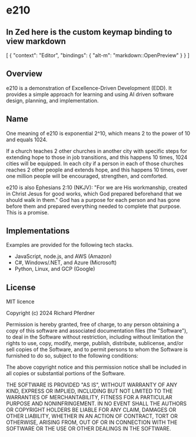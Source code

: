 # e210

## In Zed here is the custom keymap binding to view markdown
[
  {
    "context": "Editor",
    "bindings": {
      "alt-m": "markdown::OpenPreview"
    }
  }
]


## Overview

e210 is a demonstration of  Excellence-Driven Development (EDD). It provides a simple approach for learning and using AI driven software design, planning, and implementation.

## Name

One meaning of e210 is exponential 2^10, which means 2 to the power of 10 and equals 1024.

If a church teaches 2 other churches in another city with specific steps for extending hope to those in job transitions, and this happens 10 times, 1024 cities will be equipped. In each city if a person in each of those churches reaches 2 other people and extends hope, and this happens 10 times, over one million people will be encouraged, strengthen, and comforted.

e210 is also Ephesians 2:10 (NKJV): "For we are His workmanship, created in Christ Jesus for good works, which God prepared beforehand that we should walk in them." God has a purpose for each person and has gone before them and prepared everything needed to complete that purpose. This is a promise.

## Implementations

Examples are provided for the following tech stacks.

- JavaScript, node.js, and AWS (Amazon)
- C#, Windows/.NET, and Azure (Microsoft)
- Python, Linux, and GCP (Google)

## License

MIT licence

Copyright (c) 2024 Richard Pferdner

Permission is hereby granted, free of charge, to any person obtaining a copy of this software and associated documentation files (the "Software"), to deal in the Software without restriction, including without limitation the rights to use, copy, modify, merge, publish, distribute, sublicense, and/or sell copies of the Software, and to permit persons to whom the Software is furnished to do so, subject to the following conditions:

The above copyright notice and this permission notice shall be included in all copies or substantial portions of the Software.

THE SOFTWARE IS PROVIDED "AS IS", WITHOUT WARRANTY OF ANY KIND, EXPRESS OR IMPLIED, INCLUDING BUT NOT LIMITED TO THE WARRANTIES OF MERCHANTABILITY, FITNESS FOR A PARTICULAR PURPOSE AND NONINFRINGEMENT. IN NO EVENT SHALL THE AUTHORS OR COPYRIGHT HOLDERS BE LIABLE FOR ANY CLAIM, DAMAGES OR OTHER LIABILITY, WHETHER IN AN ACTION OF CONTRACT, TORT OR OTHERWISE, ARISING FROM, OUT OF OR IN CONNECTION WITH THE SOFTWARE OR THE USE OR OTHER DEALINGS IN THE SOFTWARE.
